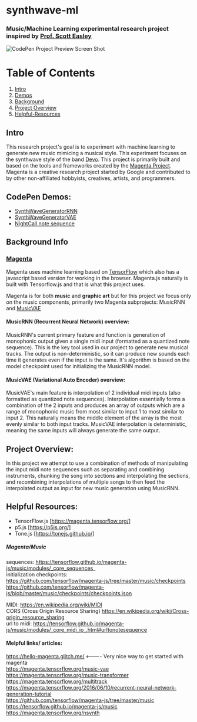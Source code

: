 # synthwave-ml
### Music/Machine Learning experimental research project inspired by [Prof. Scott Easley](https://viterbi.usc.edu/directory/faculty/Easley/Scott)
![CodePen Project Preview Screen Shot](https://github.com/adamliber/synthwave-ml/blob/master/CodePenPreview.PNG)

# Table of Contents
1. [Intro](#intro)
2. [Demos](#CodePen-Demos)
3. [Background](#Background-Info)
4. [Project Overview](#Project-Overview)
5. [Helpful-Resources](#Helpful-Resources)

## Intro
This research project's goal is to experiment with machine learning to generate new music  mimicing a musical style. This experiment focuses on the synthwave style of the band [Devo](https://www.youtube.com/watch?v=j_QLzthSkfM). This project is primarily built and based on the tools and frameworks created by the [Magenta Project](https://magenta.tensorflow.org/). Magenta is a creative research project started by Google and contributed to by other non-affiliated hobbyists, creatives, artists, and programmers.

## CodePen Demos:
- [SynthWaveGeneratorRNN](https://codepen.io/adamliber/full/jdvPJx)
- [SynthWaveGeneratorVAE](https://codepen.io/adamliber/pen/NmNgYp)
- [NightCall note sequence](https://codepen.io/adamliber/pen/bzxEzV)


## Background Info
### [Magenta]( https://github.com/tensorflow/magenta-js)

Magenta uses machine learning based on [TensorFlow](https://www.tensorflow.org/) which also has a javascript based version for working in the browser. Magenta.js naturally is built with Tensorflow.js and that is what this project uses.

Magenta is for both **music** and **graphic art** but for this project we focus only on the
music components, primarily two Magenta subprojects: MusicRNN and
[MusicVAE](https://magenta.tensorflow.org/music-vae)

#### MusicRNN (Recurrent Neural Network)  overview:
MusicRNN's current primary feature and function is generation of monophonic output given a single midi input (formatted as a quantized note sequence). This is the key tool used in our project to generate new musical tracks. The output is non-deterministic, so it can produce new sounds each time it generates even if the input is the same. It's algorithm is based on the model checkpoint used for initializing the MusicRNN model.

#### MusicVAE (Variational Auto Encoder) overview:  
MusicVAE's main feature is interpolation of 2 individual midi inputs (also
formatted as quantized note sequences). Interpolation essentially forms
a combination of the 2 inputs and produces an array of outputs which are
a range of monophonic music from most similar to input 1 to most similar to
input 2. This naturally means the middle element of the array is the most evenly
similar to both input tracks. MusicVAE interpolation is deterministic, meaning
the same inputs will always generate the same output.

## Project Overview:
In this project we attempt to use a combination of methods of manipulating the input midi note sequences such as separating and combining instruments, chunking the song into sections and interpolating the sections, and recombining interpolations of multiple songs to then feed the interpolated output as input for new music generation using MusicRNN.  


## Helpful Resources:
* TensorFlow.js [https://magenta.tensorflow.org/]
* p5.js [https://p5js.org/]
* Tone.js [https://tonejs.github.io/]

##### Magenta/Music
sequences: https://tensorflow.github.io/magenta-js/music/modules/_core_sequences_   
initialization checkpoints:    
https://github.com/tensorflow/magenta-js/tree/master/music/checkpoints
https://github.com/tensorflow/magenta-js/blob/master/music/checkpoints/checkpoints.json

MIDI: https://en.wikipedia.org/wiki/MIDI  
CORS (Cross Origin Resource Sharing) https://en.wikipedia.org/wiki/Cross-origin_resource_sharing  
url to midi: https://tensorflow.github.io/magenta-js/music/modules/_core_midi_io_.html#urltonotesequence  

#### Melpful links/ articles:

https://hello-magenta.glitch.me/ <---- Very nice way to get started with magenta  
https://magenta.tensorflow.org/music-vae  
https://magenta.tensorflow.org/music-transformer  
https://magenta.tensorflow.org/multitrack  
https://magenta.tensorflow.org/2016/06/10/recurrent-neural-network-generation-tutorial  
https://github.com/tensorflow/magenta-js/tree/master/music  
https://tensorflow.github.io/magenta-js/music  
https://magenta.tensorflow.org/nsynth  
